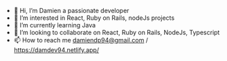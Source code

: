 - 👋 Hi, I’m Damien a passionate developer
- 👀 I’m interested in React, Ruby on Rails, nodeJs projects
- 🌱 I’m currently learning Java
- 💞️ I’m looking to collaborate on React, Ruby on Rails, NodeJs, Typescript
- 📫 How to reach me damiendp94@gmail.com / https://damdev94.netlify.app/
